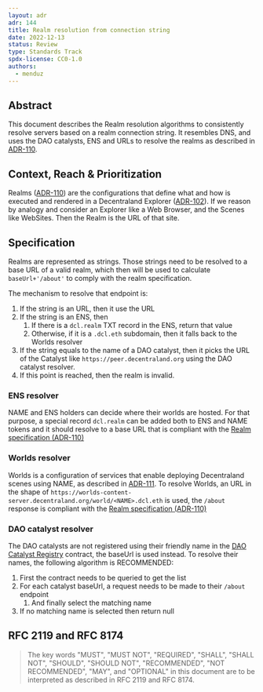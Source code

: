 ```yaml
---
layout: adr
adr: 144
title: Realm resolution from connection string
date: 2022-12-13
status: Review
type: Standards Track
spdx-license: CC0-1.0
authors:
  - menduz
---
```


## Abstract

<!--
Abstract is a multi-sentence (short paragraph) technical summary. This should be a very terse and human-readable version of the document section. **Someone should be able to read only the abstract to get the gist of what this document is about in its current state.** Abstracts should be always up to date with the current state of the document.
-->

This document describes the Realm resolution algorithms to consistently resolve servers based on a realm connection string. It resembles DNS, and uses the DAO catalysts, ENS and URLs to resolve the realms as described in [ADR-110](https://adr.decentraland.org/adr/ADR-110).

## Context, Reach & Prioritization

<!--
Discuss and go into detail about the subject in question. Make sure you cover:
- Why is this decision important
- The urgency of the decision
- Datapoints and related background information
- Vocabulary and key terms
-->

Realms ([ADR-110](https://adr.decentraland.org/adr/ADR-110)) are the configurations that define what and how is executed and rendered in a Decentraland Explorer ([ADR-102](https://adr.decentraland.org/adr/ADR-102)). If we reason by analogy and consider an Explorer like a Web Browser, and the Scenes like WebSites. Then the Realm is the URL of that site.

## Specification

<!--
The technical specification should describe the syntax and semantics of any new feature.
-->

Realms are represented as strings. Those strings need to be resolved to a base URL of a valid realm, which then will be used to calculate `baseUrl+'/about'` to comply with the realm specification.

The mechanism to resolve that endpoint is:
1. If the string is an URL, then it use the URL
1. If the string is an ENS, then 
   1. If there is a `dcl.realm` TXT record in the ENS, return that value
   1. Otherwise, if it is a `.dcl.eth` subdomain, then it falls back to the Worlds resolver
1. If the string equals to the name of a DAO catalyst, then it picks the URL of the Catalyst like `https://peer.decentraland.org` using the DAO catalyst resolver.
1. If this point is reached, then the realm is invalid.

### ENS resolver

NAME and ENS holders can decide where their worlds are hosted. For that purpose, a special record `dcl.realm` can be added both to ENS and NAME tokens and it should resolve to a base URL that is compliant with the [Realm specification (ADR-110)](https://adr.decentraland.org/adr/ADR-110)

### Worlds resolver

Worlds is a configuration of services that enable deploying Decentraland scenes using NAME, as described in [ADR-111](/adr/ADR-111). To resolve Worlds, an URL in the shape of `https://worlds-content-server.decentraland.org/world/<NAME>.dcl.eth` is used, the `/about` response is compliant with the [Realm specification (ADR-110)](https://adr.decentraland.org/adr/ADR-110)

### DAO catalyst resolver

The DAO catalysts are not registered using their friendly name in the [DAO Catalyst Registry](https://etherscan.io/address/0x4a2f10076101650f40342885b99b6b101d83c486) contract, the baseUrl is used instead. To resolve their names, the following algorithm is RECOMMENDED:
1. First the contract needs to be queried to get the list
1. For each catalyst baseUrl, a request needs to be made to their `/about` endpoint
   1. And finally select the matching name
1. If no matching name is selected then return null


## RFC 2119 and RFC 8174

> The key words "MUST", "MUST NOT", "REQUIRED", "SHALL", "SHALL NOT", "SHOULD", "SHOULD NOT", "RECOMMENDED", "NOT RECOMMENDED", "MAY", and "OPTIONAL" in this document are to be interpreted as described in RFC 2119 and RFC 8174.
